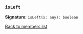 ### `isLeft`
**Signature**: `isLeft(x: any): boolean`

[Back to members list](#fjldatacore-members)
